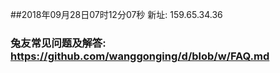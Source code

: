 ##2018年09月28日07时12分07秒 新址: 159.65.34.36
### 兔友常见问题及解答: https://github.com/wanggonging/d/blob/w/FAQ.md
